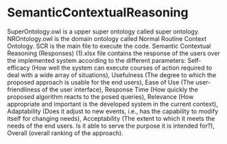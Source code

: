 # SemanticContextualReasoning
SuperOntology.owl is a upper super ontology called super ontology.
NROntology.owl is the domain ontology called Normal Routine Context Ontology.
SCR is the main file to execute the code.
Semantic Contextual Reasoning (Responses) (1).xlsx file contains the response of the users over the implemented system according to the different parameters: Self-efficacy (How well the system can execute courses of action required to deal with a wide array of situations), Usefulness (The degree to which the proposed approach is usable for the end users), Ease of Use (The user-friendliness of the user interface), Response Time (How quickly the proposed algorithm reacts to the posed queries), Relevance (How appropriate and important is the developed system in the current context), Adaptability (Does it adjust to new events, i.e., has the capability to modify itself for changing needs), Acceptability (The extent to which it meets the needs of the end users. Is it able to serve the purpose it is intended for?), Overall (overall ranking of the approach).
